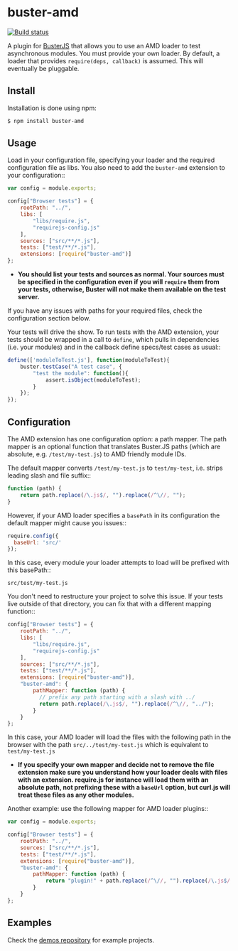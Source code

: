 # buster-amd

[![Build status](https://secure.travis-ci.org/busterjs/buster-amd.png?branch=master)](http://travis-ci.org/busterjs/buster-amd)

A plugin for [BusterJS](http://busterjs.org) that allows you to use an AMD loader to test asynchronous modules. You must provide your own loader. By default, a loader that provides ``require(deps, callback)``
is assumed. This will eventually be pluggable.

## Install

Installation is done using npm:

```bash
$ npm install buster-amd
```

## Usage

Load in your configuration file, specifying your loader and the required configuration file as libs.
You also need to add the `buster-amd` extension to your configuration::

```javascript
var config = module.exports;

config["Browser tests"] = {
    rootPath: "../",
    libs: [
        "libs/require.js",
        "requirejs-config.js"
    ],
    sources: ["src/**/*.js"],
    tests: ["test/**/*.js"],
    extensions: [require("buster-amd")]
};
```

* **You should list your tests and sources as normal. Your sources must be
  specified in the configuration even if you will `require` them from
  your tests, otherwise, Buster will not make them available on the test server.**

If you have any issues with paths for your required files, check the configuration section below.

Your tests will drive the show. To run tests with the AMD extension, your
tests should be wrapped in a call to `define`, which pulls in
dependencies (i.e. your modules) and in the callback define specs/test cases
as usual::

```javascript
define(['moduleToTest.js'], function(moduleToTest){
    buster.testCase("A test case", {
        "test the module": function(){
            assert.isObject(moduleToTest);
        }
    });
});
```


## Configuration

The AMD extension has one configuration option: a path mapper. The path mapper
is an optional function that translates Buster.JS paths (which are absolute,
e.g. `/test/my-test.js`) to AMD friendly module IDs.

The default mapper converts `/test/my-test.js` to `test/my-test`, i.e. strips leading
slash and file suffix::

```javascript
function (path) {
    return path.replace(/\.js$/, "").replace(/^\//, "");
}
```

However, if your AMD loader specifies a `basePath` in its configuration the default mapper might cause you issues::

```javascript
require.config({
  baseUrl: 'src/'
});
```

In this case, every module your loader attempts to load will be prefixed with this basePath::

```
src/test/my-test.js
```

You don't need to restructure your project to solve this issue.
If your tests live outside of that directory, you can fix that with a different mapping function::

```javascript
config["Browser tests"] = {
    rootPath: "../",
    libs: [
        "libs/require.js",
        "requirejs-config.js"
    ],
    sources: ["src/**/*.js"],
    tests: ["test/**/*.js"],
    extensions: [require("buster-amd")],
    "buster-amd": {
        pathMapper: function (path) {
          // prefix any path starting with a slash with ../
          return path.replace(/\.js$/, "").replace(/^\//, "../");
        }
    }
};
```

In this case, your AMD loader will load the files with the following path in the browser with
the path `src/../test/my-test.js` which is equivalent to `test/my-test.js`

* **If you specify your own mapper and decide not to remove the file extension
  make sure you understand how your loader deals with files with an extension.
  require.js for instance will load them with an absolute path, not prefixing these
  with a `baseUrl` option, but curl.js will treat these files as any other modules.**

Another example: use the following mapper for AMD loader plugins::

```javascript
var config = module.exports;

config["Browser tests"] = {
    rootPath: "../",
    sources: ["src/**/*.js"],
    tests: ["test/**/*.js"],
    extensions: [require("buster-amd")],
    "buster-amd": {
        pathMapper: function (path) {
            return "plugin!" + path.replace(/^\//, "").replace(/\.js$/, "");
        }
    }
};
```

## Examples

Check the [demos repository](https://github.com/busterjs/demos) for example projects.


